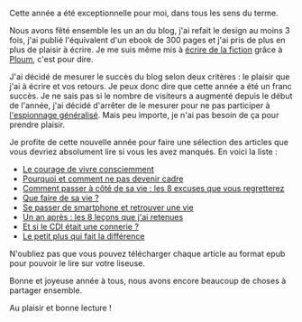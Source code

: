 <!-- 
.. title: L'essentiel de Debout les gens pour 2013
.. slug: lessentiel-de-debout-les-gens-pour-2013
.. date: 2014-01-05 18:39:39+01:00
.. tags: Développement personnel
.. category: 
.. link: 
.. description: 
.. type: text
-->

Cette année a été exceptionnelle pour moi, dans tous les sens du terme.

Nous avons fêté ensemble les un an du blog, j'ai refait le design au moins 3 fois, j'ai publié l'équivalent d'un ebook de 300 pages et j'ai pris de plus en plus de plaisir à écrire. Je me suis même mis à [écrire de la fiction](/blog/category/une-autre-v%C3%A9rit%C3%A9/) grâce à [Ploum](http://ploum.net), c'est pour dire.
<!-- TEASER_END -->
J'ai décidé de mesurer le succès du blog selon deux critères : le plaisir que j'ai à écrire et vos retours. Je peux donc dire que cette année a été un franc succès. Je ne sais pas si le nombre de visiteurs a augmenté depuis le début de l'année, j'ai décidé d'arrêter de le mesurer pour ne pas participer à [l'espionnage généralisé](/blog/pour-un-web-indépendant/). Mais peu importe, je n'ai pas besoin de ça pour prendre plaisir.

Je profite de cette nouvelle année pour faire une sélection des articles que vous devriez absolument lire si vous les avez manqués. En voici la liste :

 - [Le courage de vivre consciemment](/blog/le-courage-de-vivre-consciemment/)
 - [Pourquoi et comment ne pas devenir cadre](/blog/pourquoi-et-comment-ne-pas-devenir-cadre/)
 - [Comment passer à côté de sa vie : les 8 excuses que vous regretterez](/blog/comment-passer-à-côté-de-sa-vie-les-8-excuses-bidon-que-vous-regretterez/)
 - [Que faire de sa vie ?](/blog/que-faire-de-sa-vie/)
 - [Se passer de smartphone et retrouver une vie](/blog/se-passer-de-Smartphone-et-retrouver-une-vie/)
 - [Un an après : les 8 leçons que j'ai retenues](/blog/un-an-après-les-8-lecons-que-jai-retenues/)
 - [Et si le CDI était une connerie ?](/blog/et-si-le-cdi-etait-une-connerie/)
 - [Le petit plus qui fait la différence](/blog/le-petit-plus-qui-fait-la-difference/)

N'oubliez pas que vous pouvez télécharger chaque article au format epub pour pouvoir le lire sur votre liseuse. 

Bonne et joyeuse année à tous, nous avons encore beaucoup de choses à partager ensemble.

Au plaisir et bonne lecture !
